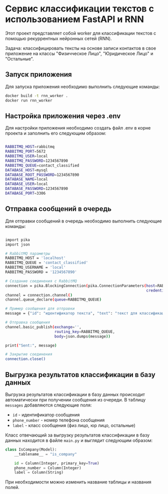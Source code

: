 # Сервис классификации текстов с использованием FastAPI и RNN

Этот проект представляет собой worker для классификации текстов с помощью рекуррентных нейронных сетей (RNN).

Задача: классифицировать тексты на основе записи контактов в свое приложение на классы "Физичческое Лицо", "Юридическое Лицо" и "Остальные".


## Запуск приложения

Для запуска приложения необходимо выполнить следующие команды:

```bash
docker build -t rnn_worker .
docker run rnn_worker
```

## Настройка приложения через .env

Для настройки приложения необходимо создать файл .env в корне проекта и заполнить его следующим образом:

```bash

RABBITMQ_HOST=rabbitmq
RABBITMQ_PORT=5672
RABBITMQ_USER=local
RABBITMQ_PASSWORD=1234567890
RABBITMQ_QUEUE=contact_classified
DATABASE_HOST=mysql
DATABASE_ROOT_PASSWORD=1234567890
DATABASE_NAME=local
DATABASE_USER=local
DATABASE_PASSWORD=1234567890
DATABASE_PORT=3306

```

## Отправка сообщений в очередь

Для отправки сообщений в очередь необходимо выполнить следующие команды:

```bash

import pika
import json

# RabbitMQ параметры
RABBITMQ_HOST = 'localhost'
RABBITMQ_QUEUE = 'contact_classified'
RABBITMQ_USERNAME = 'local'
RABBITMQ_PASSWORD = '1234567890'

# Создание соединения с RabbitMQ
connection = pika.BlockingConnection(pika.ConnectionParameters(host=RABBITMQ_HOST, port=5672,
                                                               credentials=pika.PlainCredentials(RABBITMQ_USERNAME, RABBITMQ_PASSWORD)))
channel = connection.channel()
channel.queue_declare(queue=RABBITMQ_QUEUE)

# Пример сообщения для отправки
message = {"id": "идентификатор текста", "text": "текст для классификации"}

# Отправка сообщения
channel.basic_publish(exchange='',
                      routing_key=RABBITMQ_QUEUE,
                      body=json.dumps(message))

print("Sent:", message)

# Закрытие соединения
connection.close()


```

## Выгрузка результатов классификации в базу данных

Выгрузка результатов классификации в базу данных происходит автоматически при получении сообщения из очереди. В таблицу `messages` добавляются следующие поля:

* `id` - идентификатор сообщения
* `phone_number` - номер телефона сообщения
* `label` - класс сообщения (физ лицо, юр лицо, остальные)

Класс отвечающий за выгрузку результатов классификации в базу данных находится в файле `main.py` и выглядит следующим образом:

```python
class IsCompany(Model):
    __tablename__ = "is_company"

    id = Column(Integer, primary_key=True)
    phone_number = Column(Integer)
    label = Column(String)
```

При необходимости можно изменить название таблицы и названия полей.